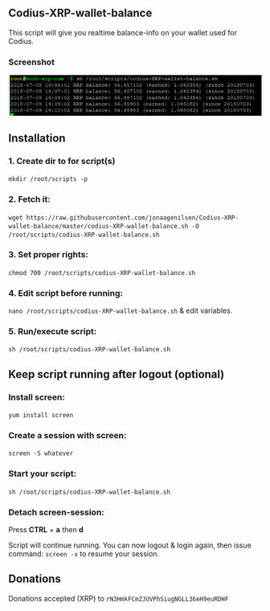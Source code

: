 ## Codius-XRP-wallet-balance
This script will give you realtime balance-info on your wallet used for Codius.

### Screenshot
![screen](https://github.com/jonaagenilsen/Codius-XRP-wallet-balance/blob/master/codius-XRP-wallet-balance.png)

## Installation
### 1. Create dir to for script(s)
`mkdir /root/scripts -p`

### 2. Fetch it:
`wget https://raw.githubusercontent.com/jonaagenilsen/Codius-XRP-wallet-balance/master/codius-XRP-wallet-balance.sh -O /root/scripts/codius-XRP-wallet-balance.sh`

### 3. Set proper rights:
`chmod 700 /root/scripts/codius-XRP-wallet-balance.sh`

### 4. Edit script before running:
`nano /root/scripts/codius-XRP-wallet-balance.sh` & edit variables.

### 5. Run/execute script:
`sh /root/scripts/codius-XRP-wallet-balance.sh`


## Keep script running after logout (optional)
### Install screen:
`yum install screen`

### Create a session with screen:
`screen -S whatever`

### Start your script:
`sh /root/scripts/codius-XRP-wallet-balance.sh`

### Detach screen-session:
Press **CTRL** + **a** then **d**

Script will continue running. You can now logout & login again, then issue command: `screen -x` to resume your session.

## Donations
Donations accepted (XRP) to `rN3HmkFCmZJUVPhSiugNGLL36eH9euRDHF`
